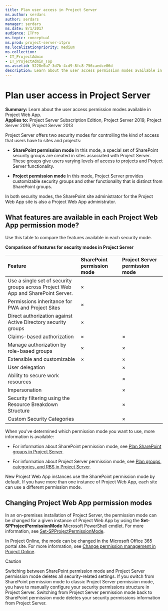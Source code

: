 ```yaml
---
title: Plan user access in Project Server
ms.author: serdars
author: serdars
manager: serdars
ms.date: 8/1/2017
audience: ITPro
ms.topic: conceptual
ms.prod: project-server-itpro
ms.localizationpriority: medium
ms.collection:
- IT_ProjectAdmin
- IT_ProjectAdmin_Top
ms.assetid: 5228e0a7-3d7b-4cd9-8fc8-756caedce06d
description: Learn about the user access permission modes available in Project Web App.
---
```


# Plan user access in Project Server
 
 **Summary:** Learn about the user access permission modes available in Project Web App.<br/>
**Applies to:** Project Server Subscription Edition, Project Server 2019, Project Server 2016, Project Server 2013
  
Project Server offers two security modes for controlling the kind of access that users have to sites and projects:
  
- **SharePoint permission mode** In this mode, a special set of SharePoint security groups are created in sites associated with Project Server. These groups give users varying levels of access to projects and Project Server functionality.
    
- **Project permission mode** In this mode, Project Server provides customizable security groups and other functionality that is distinct from SharePoint groups.
    
In both security modes, the SharePoint site administrator for the Project Web App site is also a Project Web App administrator.
  
## What features are available in each Project Web App permission mode?

Use this table to compare the features available in each security mode.
  
**Comparison of features for security modes in Project Server**

|**Feature**|**SharePoint permission mode**|**Project Server permission mode**|
|:-----|:-----|:-----|
|Use a single set of security groups across Project Web App and SharePoint Server.  <br/> |×  <br/> ||
|Permissions inheritance for PWA and Project Sites  <br/> |×  <br/> ||
|Direct authorization against Active Directory security groups  <br/> |×  <br/> ||
|Claims-based authorization  <br/> |×  <br/> |×  <br/> |
|Manage authorization by role-based groups  <br/> |×  <br/> |×  <br/> |
|Extensible and customizable  <br/> |×  <br/> |×  <br/> |
|User delegation  <br/> ||×  <br/> |
|Ability to secure work resources  <br/> ||×  <br/> |
|Impersonation  <br/> ||×  <br/> |
|Security filtering using the Resource Breakdown Structure  <br/> ||×  <br/> |
|Custom Security Categories  <br/> ||×  <br/> |
   
When you've determined which permission mode you want to use, more information is available:
  
- For information about SharePoint permission mode, see [Plan SharePoint groups in Project Server](plan-sharepoint-groups-in-project-server.md).
    
- For information about Project Server permission mode, see [Plan groups, categories, and RBS in Project Server](plan-groups-categories-and-rbs-in-project-server.md).
    
New Project Web App instances use the SharePoint permission mode by default. If you have more than one instance of Project Web App, each site can use a different permission mode.
  
## Changing Project Web App permission modes

In an on-premises installation of Project Server, the permission mode can be changed for a given instance of Project Web App by using the **Set-SPProjectPermissionMode** Microsoft PowerShell cmdlet. For more information, see [Set-SPProjectPermissionMode](/powershell/module/sharepoint-server/set-spprojectpermissionmode).
  
In Project Online, the mode can be changed in the Microsoft Office 365 portal site. For more information, see [Change permission management in Project Online](/projectonline/change-permission-management-in-project-online).
  
> [!CAUTION]
> Switching between SharePoint permission mode and Project Server permission mode deletes all security-related settings. If you switch from SharePoint permission mode to classic Project Server permission mode, you have to manually configure your security permissions structure in Project Server. Switching from Project Server permission mode back to SharePoint permission mode deletes your security permissions information from Project Server. 
